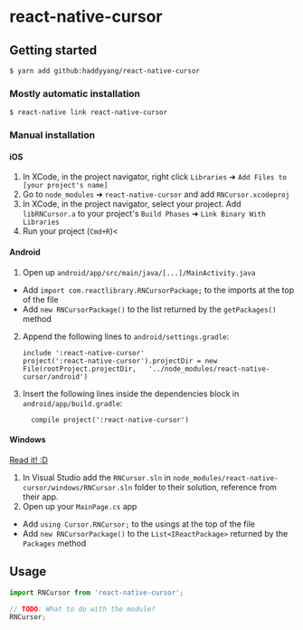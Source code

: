
# react-native-cursor

## Getting started

`$ yarn add github:haddyyang/react-native-cursor`

### Mostly automatic installation

`$ react-native link react-native-cursor`

### Manual installation


#### iOS

1. In XCode, in the project navigator, right click `Libraries` ➜ `Add Files to [your project's name]`
2. Go to `node_modules` ➜ `react-native-cursor` and add `RNCursor.xcodeproj`
3. In XCode, in the project navigator, select your project. Add `libRNCursor.a` to your project's `Build Phases` ➜ `Link Binary With Libraries`
4. Run your project (`Cmd+R`)<

#### Android

1. Open up `android/app/src/main/java/[...]/MainActivity.java`
  - Add `import com.reactlibrary.RNCursorPackage;` to the imports at the top of the file
  - Add `new RNCursorPackage()` to the list returned by the `getPackages()` method
2. Append the following lines to `android/settings.gradle`:
  	```
  	include ':react-native-cursor'
  	project(':react-native-cursor').projectDir = new File(rootProject.projectDir, 	'../node_modules/react-native-cursor/android')
  	```
3. Insert the following lines inside the dependencies block in `android/app/build.gradle`:
  	```
      compile project(':react-native-cursor')
  	```

#### Windows
[Read it! :D](https://github.com/ReactWindows/react-native)

1. In Visual Studio add the `RNCursor.sln` in `node_modules/react-native-cursor/windows/RNCursor.sln` folder to their solution, reference from their app.
2. Open up your `MainPage.cs` app
  - Add `using Cursor.RNCursor;` to the usings at the top of the file
  - Add `new RNCursorPackage()` to the `List<IReactPackage>` returned by the `Packages` method


## Usage
```javascript
import RNCursor from 'react-native-cursor';

// TODO: What to do with the module?
RNCursor;
```
  
